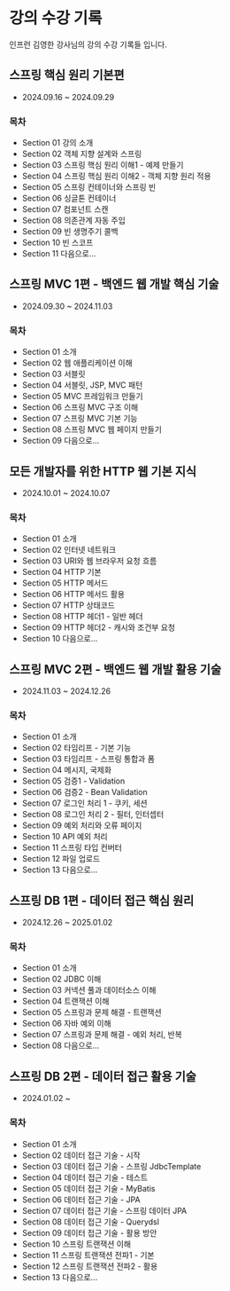# 강의 수강 기록
인프런 김영한 강사님의 강의 수강 기록들 입니다.
## 스프링 핵심 원리 기본편
- 2024.09.16 ~ 2024.09.29
### 목차
- Section 01 강의 소개
- Section 02 객체 지향 설계와 스프링
- Section 03 스프링 핵심 원리 이해1 - 예제 만들기
- Section 04 스프링 핵심 원리 이해2 - 객체 지향 원리 적용
- Section 05 스프링 컨테이너와 스프링 빈
- Section 06 싱글톤 컨테이너
- Section 07 컴포넌트 스캔
- Section 08 의존관계 자동 주입
- Section 09 빈 생명주기 콜백
- Section 10 빈 스코프
- Section 11 다음으로...
## 스프링 MVC 1편 - 백엔드 웹 개발 핵심 기술
- 2024.09.30 ~ 2024.11.03
### 목차
- Section 01 소개
- Section 02 웹 애플리케이션 이해
- Section 03 서블릿
- Section 04 서블릿, JSP, MVC 패턴
- Section 05 MVC 프레임워크 만들기
- Section 06 스프링 MVC 구조 이해
- Section 07 스프링 MVC 기본 기능
- Section 08 스프링 MVC 웹 페이지 만들기
- Section 09 다음으로...
## 모든 개발자를 위한 HTTP 웹 기본 지식
- 2024.10.01 ~ 2024.10.07
### 목차
- Section 01 소개
- Section 02 인터넷 네트워크
- Section 03 URI와 웹 브라우저 요청 흐름
- Section 04 HTTP 기본
- Section 05 HTTP 메서드
- Section 06 HTTP 메서드 활용
- Section 07 HTTP 상태코드
- Section 08 HTTP 헤더1 - 일반 헤더
- Section 09 HTTP 헤더2 - 캐시와 조건부 요청
- Section 10 다음으로...
## 스프링 MVC 2편 - 백엔드 웹 개발 활용 기술
- 2024.11.03 ~ 2024.12.26
### 목차
- Section 01 소개
- Section 02 타임리프 - 기본 기능
- Section 03 타임리프 - 스프링 통합과 폼
- Section 04 메시지, 국제화
- Section 05 검증1 - Validation
- Section 06 검증2 - Bean Validation
- Section 07 로그인 처리 1 - 쿠키, 세션
- Section 08 로그인 처리 2 - 필터, 인터셉터
- Section 09 예외 처리와 오류 페이지
- Section 10 API 예외 처리
- Section 11 스프링 타입 컨버터
- Section 12 파일 업로드
- Section 13 다음으로...
## 스프링 DB 1편 - 데이터 접근 핵심 원리
- 2024.12.26 ~ 2025.01.02
### 목차
- Section 01 소개
- Section 02 JDBC 이해
- Section 03 커넥션 풀과 데이터소스 이해
- Section 04 트랜잭션 이해
- Section 05 스프링과 문제 해결 - 트랜잭션
- Section 06 자바 예외 이해
- Section 07 스프링과 문제 해결 - 예외 처리, 반복
- Section 08 다음으로...
## 스프링 DB 2편 - 데이터 접근 활용 기술
- 2024.01.02 ~
### 목차
- Section 01 소개
- Section 02 데이터 접근 기술 - 시작
- Section 03 데이터 접근 기술 - 스프링 JdbcTemplate
- Section 04 데이터 접근 기술 - 테스트
- Section 05 데이터 접근 기술 - MyBatis
- Section 06 데이터 접근 기술 - JPA
- Section 07 데이터 접근 기술 - 스프링 데이터 JPA
- Section 08 데이터 접근 기술 - Querydsl
- Section 09 데이터 접근 기술 - 활용 방안
- Section 10 스프링 트랜잭션 이해
- Section 11 스프링 트랜잭션 전파1 - 기본
- Section 12 스프링 트랜잭션 전파2 - 활용
- Section 13 다음으로...
